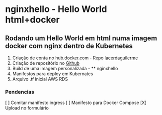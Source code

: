 # nginxhello - Hello World html+docker

## Rodando um Hello World em html numa imagem docker com nginx dentro de Kubernetes



1. Criação de conta no hub.docker.com - Repo [lacerdaguilerme](https://hub.docker.com/r/lacerdaguilherme/nginxhello/tags)
2. Criação de repositório no [Github](https://github.com/lacerdaguilherme/nginxhello)
3. Build de uma imagem personalizada - ** nginxhello
4. Manifestos para deploy em Kubernates
5. Arquivo .tf inicial AWS RDS

### Pendencias
[ ] Comitar manifesto ingress
[ ] Manifesto para Docker Compose
[X] Upload no formulário
